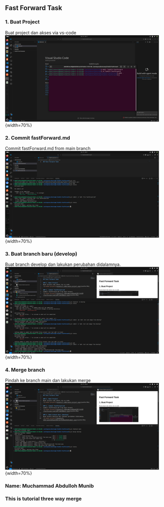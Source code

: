 ## Fast Forward Task

### 1. Buat Project
Buat project dan akses via vs-code
![create project](assets/1.%20create-project.png){width=70%}

### 2. Commit fastForward.md
Commit fastForward.md from main branch
![create project](assets/2.%20commit%20new%20file%20(fastForward.md)%20from%20main.png){width=70%}

### 3. Buat branch baru (develop)
Buat branch develop dan lakukan perubahan didalamnya.
![create project](assets/3.%20create%20new%20branch%20and%20commit.png){width=70%}

### 4. Merge branch
Pindah ke branch main dan lakukan merge
![create project](assets/4.%20Merge%20branch.png){width=70%}


### Name: Muchammad Abdulloh Munib
### This is tutorial three way merge
